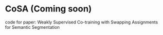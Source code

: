 # CoSA (Coming soon)
code for paper: Weakly Supervised Co-training with Swapping Assignments for Semantic Segmentation 
